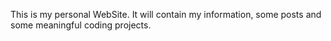 This is my personal WebSite. It will contain my information, some posts and some meaningful coding projects. 
